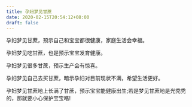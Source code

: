 ```yaml
---
title: 孕妇梦见甘蔗
date: 2020-02-15T20:54:12+08:00
draft: false
---
```


孕妇梦见甘蔗，预示自己和宝宝都很健康，家庭生活会幸福。<br>

孕妇梦见吃甘蔗，也是预示宝宝发育健康。<br>

孕妇梦见很多甘蔗，预示生产会有惊喜。<br>

孕妇梦见自己去买甘蔗，暗示孕妇对目前现状不满，希望生活更好。<br>

孕妇梦见甘蔗地上长满了甘蔗，预示宝宝能健康出生;若是梦见甘蔗地是光秃秃的，那就要小心保护宝宝咯!